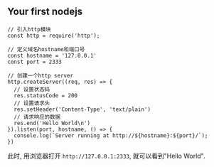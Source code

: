 ## Your first nodejs

```
// 引入http模块
const http = require('http');

// 定义域名hostname和端口号
const hostname = '127.0.0.1'
const port = 2333

// 创建一个http server
http.createServer((req, res) => {
  // 设置状态码
  res.statusCode = 200
  // 设置请求头
  res.setHeader('Content-Type', 'text/plain')
  // 请求响应的数据
  res.end('Hello World\n')
}).listen(port, hostname, () => {
  console.log(`Server running at http://${hostname}:${port}/`);
})
```

此时, 用浏览器打开 ```http://127.0.0.1:2333```, 就可以看到"Hello World".